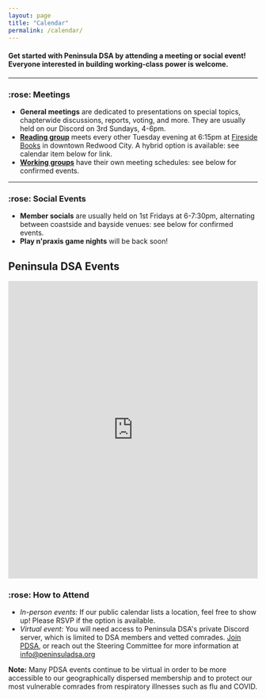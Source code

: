 ```yaml
---
layout: page
title: "Calendar"
permalink: /calendar/
---
```


<h4>Get started with Peninsula DSA by attending a meeting or social event! Everyone interested in building working-class power is welcome.</h4>

---

<h3>:rose: Meetings</h3>

* **General meetings** are dedicated to presentations on special topics, chapterwide discussions, reports, voting, and more. They are usually held on our Discord on 3rd Sundays, 4-6pm.
* [**Reading group**](../political-reading) meets every other Tuesday evening at 6:15pm at [Fireside Books](https://firesiderwc.com/) in downtown Redwood City. A hybrid option is available: see calendar item below for link.
* [**Working groups**](../get-involved) have their own meeting schedules: see below for confirmed events.

---

<h3>:rose: Social Events</h3>

* **Member socials** are usually held on 1st Fridays at 6-7:30pm, alternating between coastside and bayside venues: see below for confirmed events.
* **Play n'praxis game nights** will be back soon!

<div id="upcoming"></div><!--/span-->
<div class="span9">
	<h2>Peninsula DSA Events</h2>
	<iframe src="https://calendar.google.com/calendar/u/0/embed?showTitle=0&mode=AGENDA&height=400&wkst=1&bgcolor=%23ffffff&src=peninsuladsa@gmail.com&color=%23711616&ctz=America/Los_Angeles" style=" border-width:0 " width="100%" height="600" frameborder="0" scrolling="no"></iframe>
</div><!--/span-->

<h3>:rose: How to Attend</h3>

* *In-person events:* If our public calendar lists a location, feel free to show up! Please RSVP if the option is available.
* *Virtual event:* You will need access to Peninsula DSA's private Discord server, which is limited to DSA members and vetted comrades. [Join PDSA](https://act.dsausa.org/donate/membership/), or reach out the Steering Committee for more information at [info@peninsuladsa.org](mailto:info@peninsuladsa.org)

**Note:** Many PDSA events continue to be virtual in order to be more accessible to our geographically dispersed membership and to protect our most vulnerable comrades from respiratory illnesses such as flu and COVID.
